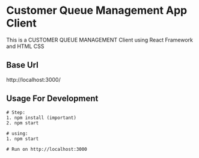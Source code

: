 # Customer Queue Management App Client 

This is a CUSTOMER QUEUE MANAGEMENT Client using React Framework and HTML CSS

## Base Url
http://localhost:3000/

## Usage For Development
```
# Step:
1. npm install (important)
2. npm start

# using:
1. npm start

# Run on http://localhost:3000
```